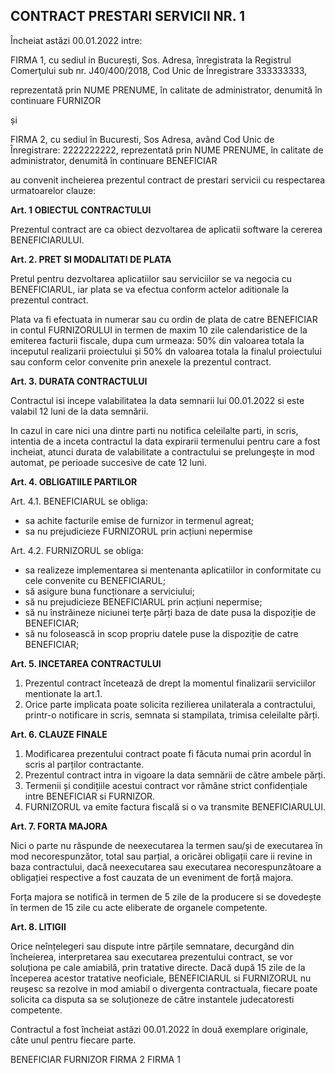 

## CONTRACT PRESTARI SERVICII NR. 1

Încheiat astăzi 00.01.2022 intre:

FIRMA 1, cu sediul in Bucureşti, Sos. Adresa, înregistrata la Registrul Comerţului sub nr. J40/400/2018, Cod Unic de Înregistrare 333333333,

reprezentată prin NUME PRENUME, în calitate de administrator, denumită în continuare FURNIZOR

și

FIRMA 2, cu sediul în Bucuresti, Sos Adresa, având Cod Unic de Înregistrare: 2222222222, reprezentată prin NUME PRENUME, în calitate de administrator, denumită în continuare BENEFICIAR

au convenit incheierea prezentul contract de prestari servicii cu respectarea urmatoarelor clauze:

**Art. 1 OBIECTUL CONTRACTULUI**

Prezentul contract are ca obiect dezvoltarea de aplicatii software la cererea BENEFICIARULUI.

**Art. 2. PRET SI MODALITATI DE PLATA**


Pretul pentru dezvoltarea aplicatiilor sau serviciilor se va negocia cu BENEFICIARUL, iar plata se va efectua conform actelor aditionale la prezentul contract.

Plata va fi efectuata in numerar sau cu ordin de plata de catre BENEFICIAR in contul FURNIZORULUI in termen de maxim 10 zile calendaristice de la emiterea facturii fiscale, dupa cum urmeaza: 50% din valoarea totala la inceputul realizarii proiectului și 50% dn valoarea totala la finalul proiectului sau conform celor convenite prin anexele la prezentul contract.

**Art. 3. DURATA CONTRACTULUI**

Contractul isi incepe valabilitatea la data semnarii lui 00.01.2022 si este valabil 12 luni de la data semnării.

In cazul in care nici una dintre parti nu notifica celeilalte parti, in scris, intentia de a inceta contractul la data expirarii termenului pentru care a fost incheiat, atunci durata de valabilitate a contractului se prelungeşte in mod automat, pe perioade succesive de cate 12 luni.

**Art. 4. OBLIGATIILE PARTILOR**

Art. 4.1. BENEFICIARUL se obliga:
-   sa achite facturile emise de furnizor in termenul agreat;
-   sa nu prejudicieze FURNIZORUL prin acțiuni nepermise

Art. 4.2. FURNIZORUL se obliga:
-   sa realizeze implementarea si mentenanta aplicatiilor in conformitate cu cele convenite cu BENEFICIARUL;
-   să asigure buna funcționare a serviciului;
-   să nu prejudicieze BENEFICIARUL prin acțiuni nepermise;
-   să nu înstrăineze niciunei terțe părți baza de date pusa la dispoziție de BENEFICIAR;
-   să nu folosească in scop propriu datele puse la dispoziție de catre BENEFICIAR;

**Art. 5. INCETAREA CONTRACTULUI**

1.  Prezentul contract încetează de drept la momentul finalizarii serviciilor mentionate la art.1.
2.  Orice parte implicata poate solicita rezilierea unilaterala a contractului, printr-o notificare in scris, semnata si stampilata, trimisa celeilalte părți.

**Art. 6. CLAUZE FINALE**

1.  Modificarea prezentului contract poate fi făcuta numai prin acordul în scris al parților contractante.
2.  Prezentul contract intra in vigoare la data semnării de către ambele părți.
3.  Termenii  și condițiile  acestui contract  vor rămâne strict  confidențiale intre BENEFICIAR  si FURNIZOR.
4.  FURNIZORUL va emite factura fiscală si o va transmite BENEFICIARULUI.

**Art. 7. FORTA MAJORA**

Nici o parte nu răspunde de neexecutarea la termen sau/și de executarea în mod necorespunzător, total sau parțial, a oricărei obligații care ii revine in baza contractului, dacă neexecutarea sau executarea necorespunzătoare a obligației respective a fost cauzata de un eveniment de forță majora.

Forța majora se notifică in termen de 5 zile de la producere si se dovedește în termen de 15 zile cu acte eliberate de organele competente.

**Art. 8. LITIGII**

Orice neînțelegeri sau dispute intre părțile semnatare, decurgând din încheierea, interpretarea  sau executarea prezentului contract, se vor soluționa pe cale amiabilă, prin tratative   directe. Dacă după 15 zile de la începerea acestor tratative neoficiale, BENEFICIARUL si FURNIZORUL nu reușesc sa rezolve in mod amiabil o divergenta contractuala, fiecare poate solicita ca disputa sa se soluționeze de către instantele judecatoresti competente.

Contractul a fost încheiat astăzi 00.01.2022 în două exemplare originale, câte unul pentru fiecare parte.


BENEFICIAR 									FURNIZOR
FIRMA 2										FIRMA 1
